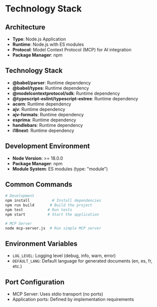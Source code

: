 # Technology Stack

## Architecture
- **Type**: Node.js Application
- **Runtime**: Node.js with ES modules
- **Protocol**: Model Context Protocol (MCP) for AI integration
- **Package Manager**: npm

## Technology Stack
- **@babel/parser**: Runtime dependency
- **@babel/types**: Runtime dependency
- **@modelcontextprotocol/sdk**: Runtime dependency
- **@typescript-eslint/typescript-estree**: Runtime dependency
- **acorn**: Runtime dependency
- **ajv**: Runtime dependency
- **ajv-formats**: Runtime dependency
- **esprima**: Runtime dependency
- **handlebars**: Runtime dependency
- **i18next**: Runtime dependency

## Development Environment
- **Node Version**: >= 18.0.0
- **Package Manager**: npm
- **Module System**: ES modules (type: "module")

## Common Commands
```bash
# Development
npm install          # Install dependencies
npm run build       # Build the project
npm test           # Run tests
npm start          # Start the application

# MCP Server
node mcp-server.js  # Run simple MCP server
```

## Environment Variables
- `LOG_LEVEL`: Logging level (debug, info, warn, error)
- `DEFAULT_LANG`: Default language for generated documents (en, es, fr, etc.)

## Port Configuration
- MCP Server: Uses stdio transport (no ports)
- Application ports: Defined by implementation requirements